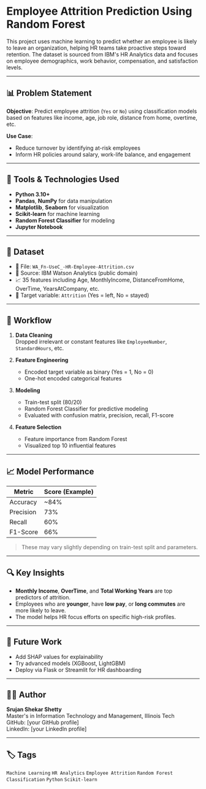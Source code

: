 # Employee Attrition Prediction Using Random Forest

This project uses machine learning to predict whether an employee is likely to leave an organization, helping HR teams take proactive steps toward retention. The dataset is sourced from IBM's HR Analytics data and focuses on employee demographics, work behavior, compensation, and satisfaction levels.

---

## 📊 Problem Statement

**Objective**: Predict employee attrition (`Yes` or `No`) using classification models based on features like income, age, job role, distance from home, overtime, etc.

**Use Case**: 
- Reduce turnover by identifying at-risk employees
- Inform HR policies around salary, work-life balance, and engagement

---

## 🧠 Tools & Technologies Used

- **Python 3.10+**
- **Pandas**, **NumPy** for data manipulation
- **Matplotlib**, **Seaborn** for visualization
- **Scikit-learn** for machine learning
- **Random Forest Classifier** for modeling
- **Jupyter Notebook**

---

## 📁 Dataset

- 📂 File: `WA_Fn-UseC_-HR-Employee-Attrition.csv`
- 📌 Source: IBM Watson Analytics (public domain)
- 📈 35 features including Age, MonthlyIncome, DistanceFromHome, OverTime, YearsAtCompany, etc.
- 🎯 Target variable: `Attrition` (Yes = left, No = stayed)

---

## 🔁 Workflow

1. **Data Cleaning**  
   Dropped irrelevant or constant features like `EmployeeNumber`, `StandardHours`, etc.

2. **Feature Engineering**  
   - Encoded target variable as binary (Yes = 1, No = 0)
   - One-hot encoded categorical features

3. **Modeling**  
   - Train-test split (80/20)
   - Random Forest Classifier for predictive modeling
   - Evaluated with confusion matrix, precision, recall, F1-score

4. **Feature Selection**  
   - Feature importance from Random Forest
   - Visualized top 10 influential features

---

## 📈 Model Performance

| Metric       | Score (Example) |
|--------------|------------------|
| Accuracy     | ~84%             |
| Precision    | 73%              |
| Recall       | 60%              |
| F1-Score     | 66%              |

> These may vary slightly depending on train-test split and parameters.

---

## 🔍 Key Insights

- **Monthly Income**, **OverTime**, and **Total Working Years** are top predictors of attrition.
- Employees who are **younger**, have **low pay**, or **long commutes** are more likely to leave.
- The model helps HR focus efforts on specific high-risk profiles.

---

## 📌 Future Work

- Add SHAP values for explainability
- Try advanced models (XGBoost, LightGBM)
- Deploy via Flask or Streamlit for HR dashboarding

---

## 👨‍💻 Author

**Srujan Shekar Shetty**  
Master's in Information Technology and Management, Illinois Tech  
GitHub: [your GitHub profile]  
LinkedIn: [your LinkedIn profile]

---

## 🏷️ Tags

`Machine Learning` `HR Analytics` `Employee Attrition` `Random Forest` `Classification` `Python` `Scikit-learn`